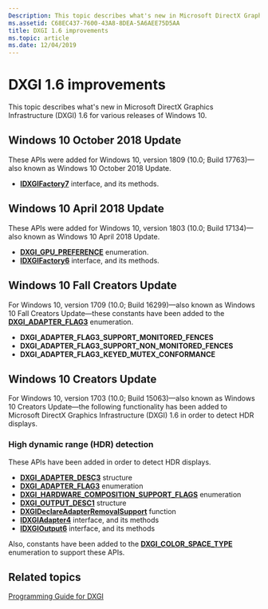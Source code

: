 ```yaml
---
Description: This topic describes what's new in Microsoft DirectX Graphics Infrastructure (DXGI) 1.6 for various releases of Windows 10.
ms.assetid: C68EC437-7600-43A8-8DEA-5A6AEE75D5AA
title: DXGI 1.6 improvements
ms.topic: article
ms.date: 12/04/2019
---
```


# DXGI 1.6 improvements

This topic describes what's new in Microsoft DirectX Graphics Infrastructure (DXGI) 1.6 for various releases of Windows 10.

## Windows 10 October 2018 Update

These APIs were added for Windows 10, version 1809 (10.0; Build 17763)&mdash;also known as Windows 10 October 2018 Update.

- [**IDXGIFactory7**](/windows/win32/api/dxgi1_6/nn-dxgi1_6-idxgifactory7) interface, and its methods.

## Windows 10 April 2018 Update

These APIs were added for Windows 10, version 1803 (10.0; Build 17134)&mdash;also known as Windows 10 April 2018 Update.

- [**DXGI_GPU_PREFERENCE**](/windows/win32/api/dxgi1_6/ne-dxgi1_6-dxgi_gpu_preference) enumeration.
- [**IDXGIFactory6**](/windows/win32/api/dxgi1_6/nn-dxgi1_6-idxgifactory6) interface, and its methods.

## Windows 10 Fall Creators Update

For Windows 10, version 1709 (10.0; Build 16299)&mdash;also known as Windows 10 Fall Creators Update&mdash;these constants have been added to the [**DXGI_ADAPTER_FLAG3**](/windows/win32/api/dxgi1_6/ne-dxgi1_6-dxgi_adapter_flag3) enumeration. 

- **DXGI_ADAPTER_FLAG3_SUPPORT_MONITORED_FENCES**
- **DXGI_ADAPTER_FLAG3_SUPPORT_NON_MONITORED_FENCES**
- **DXGI_ADAPTER_FLAG3_KEYED_MUTEX_CONFORMANCE**

## Windows 10 Creators Update

For Windows 10, version 1703 (10.0; Build 15063)&mdash;also known as Windows 10 Creators Update&mdash;the following functionality has been added to Microsoft DirectX Graphics Infrastructure (DXGI) 1.6 in order to detect HDR displays.

### High dynamic range (HDR) detection

These APIs have been added in order to detect HDR displays.

- [**DXGI_ADAPTER_DESC3**](/windows/win32/api/dxgi1_6/ns-dxgi1_6-dxgi_adapter_desc3) structure
- [**DXGI_ADAPTER_FLAG3**](/windows/win32/api/dxgi1_6/ne-dxgi1_6-dxgi_adapter_flag3) enumeration
- [**DXGI_HARDWARE_COMPOSITION_SUPPORT_FLAGS**](/windows/win32/api/dxgi1_6/ne-dxgi1_6-dxgi_hardware_composition_support_flags) enumeration
- [**DXGI_OUTPUT_DESC1**](/windows/win32/api/dxgi1_6/ns-dxgi1_6-dxgi_output_desc1) structure
- [**DXGIDeclareAdapterRemovalSupport**](/windows/win32/api/dxgi1_6/nf-dxgi1_6-dxgideclareadapterremovalsupport) function
- [**IDXGIAdapter4**](/windows/win32/api/dxgi1_6/nn-dxgi1_6-idxgiadapter4) interface, and its methods
- [**IDXGIOutput6**](/windows/win32/api/dxgi1_6/nn-dxgi1_6-idxgioutput6) interface, and its methods

Also, constants have been added to the [**DXGI_COLOR_SPACE_TYPE**](/windows/win32/api/dxgicommon/ne-dxgicommon-dxgi_color_space_type) enumeration to support these APIs.

## Related topics
[Programming Guide for DXGI](dx-graphics-dxgi-overviews.md)